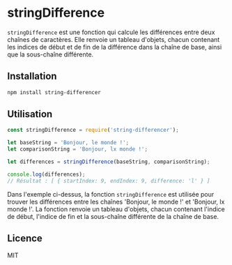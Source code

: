 # stringDifference

`stringDifference` est une fonction qui calcule les différences entre deux chaînes de caractères. Elle renvoie un tableau d'objets, chacun contenant les indices de début et de fin de la différence dans la chaîne de base, ainsi que la sous-chaîne différente.

## Installation

```bash
npm install string-differencer
```

## Utilisation

```javascript
const stringDifference = require('string-differencer');

let baseString = 'Bonjour, le monde !';
let comparisonString = 'Bonjour, lx monde !';

let differences = stringDifference(baseString, comparisonString);

console.log(differences);
// Résultat : [ { startIndex: 9, endIndex: 9, difference: 'l' } ]
```

Dans l'exemple ci-dessus, la fonction `stringDifference` est utilisée pour trouver les différences entre les chaînes 'Bonjour, le monde !' et 'Bonjour, lx monde !'. La fonction renvoie un tableau d'objets, chacun contenant l'indice de début, l'indice de fin et la sous-chaîne différente de la chaîne de base.

## Licence

MIT
